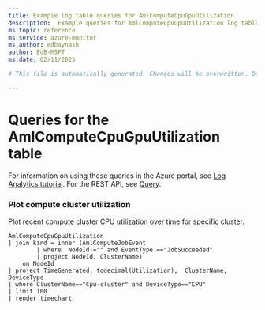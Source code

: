 ```yaml
---
title: Example log table queries for AmlComputeCpuGpuUtilization
description:  Example queries for AmlComputeCpuGpuUtilization log table
ms.topic: reference
ms.service: azure-monitor
ms.author: edbaynash
author: EdB-MSFT
ms.date: 02/11/2025

# This file is automatically generated. Changes will be overwritten. Do not change this file directly. 

---
```


# Queries for the AmlComputeCpuGpuUtilization table

For information on using these queries in the Azure portal, see [Log Analytics tutorial](/azure/azure-monitor/logs/log-analytics-tutorial). For the REST API, see [Query](/rest/api/loganalytics/query).


### Plot compute cluster utilization  


Plot recent compute cluster CPU utilization over time for specific cluster.  

```query
AmlComputeCpuGpuUtilization
| join kind = inner (AmlComputeJobEvent
        | where  NodeId!="" and EventType =="JobSucceeded"
        | project NodeId, ClusterName)
    on NodeId 
| project TimeGenerated, todecimal(Utilization),  ClusterName, DeviceType
| where ClusterName=="Cpu-cluster" and DeviceType=="CPU"
| limit 100
| render timechart   
```

